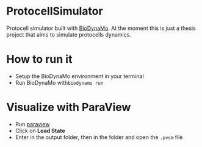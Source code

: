 # ProtocellSimulator

Protocell simulator built with [BioDynaMo](http://biodynamo.web.cern.ch/).
At the moment this is just a thesis project that aims to simulate protocells dynamics.

# How to run it

* Setup the BioDynaMo environment in your terminal
* Run BioDynaMo with`biodynamo run`

# Visualize with ParaView

* Run [paraview](https://www.paraview.org/)
* Click on **Load State**
* Enter in the output folder, then in the <project name> folder and open the `.pvsm` file
